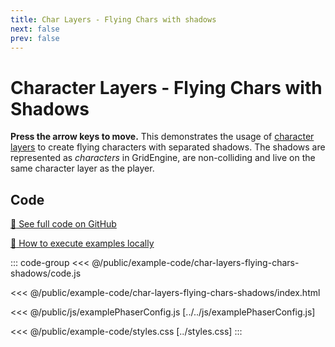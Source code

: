 ```yaml
---
title: Char Layers - Flying Chars with shadows
next: false
prev: false
---
```


<script setup>
import ExampleFrame from '../../components/ExampleFrame.vue';
</script>

# Character Layers - Flying Chars with Shadows

**Press the arrow keys to move.** This demonstrates the usage of [character layers](../../p/character-layers) to create flying characters with separated shadows. The shadows are represented as _characters_ in GridEngine, are non-colliding and live on the same character layer as the player.

<ExampleFrame :src="'../../example-code/char-layers-flying-chars-shadows/index.html'" />

## Code

[:link: See full code on GitHub](https://github.com/Annoraaq/grid-engine/tree/master/docs/public/example-code/char-layers-flying-chars-shadows)

[:open_book: How to execute examples locally](https://annoraaq.github.io/grid-engine/usage/execute-examples-locally/index.html)

::: code-group
<<< @/public/example-code/char-layers-flying-chars-shadows/code.js

<<< @/public/example-code/char-layers-flying-chars-shadows/index.html

<<< @/public/js/examplePhaserConfig.js [../../js/examplePhaserConfig.js]

<<< @/public/example-code/styles.css [../styles.css]
:::

